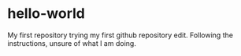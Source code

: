 # hello-world
My first repository
trying my first github repository edit. Following the instructions, unsure of what I am doing.
